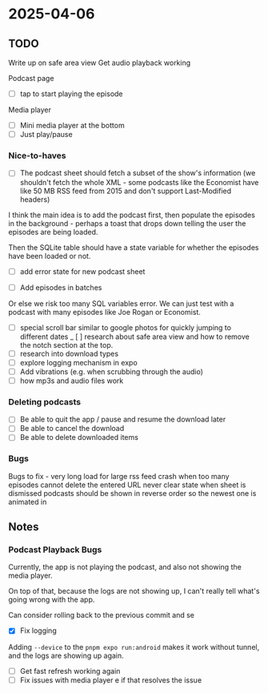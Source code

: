 # 2025-04-06

## TODO

Write up on safe area view
Get audio playback working

Podcast page

- [ ] tap to start playing the episode

Media player

- [ ] Mini media player at the bottom
- [ ] Just play/pause

### Nice-to-haves

- [ ] The podcast sheet should fetch a subset of the show's information (we shouldn't fetch the whole XML - some podcasts like the Economist have like 50 MB RSS feed from 2015 and don't support Last-Modified headers)

I think the main idea is to add the podcast first, then populate the episodes in the background - perhaps a toast that drops down telling the user the episodes are being loaded.

Then the SQLite table should have a state variable for whether the episodes have been loaded or not.

- [ ] add error state for new podcast sheet

- [ ] Add episodes in batches

Or else we risk too many SQL variables error.
We can just test with a podcast with many episodes like Joe Rogan or Economist.

- [ ] special scroll bar similar to google photos for quickly jumping to different dates
_ [ ] research about safe area view and how to remove the notch section at the top.
- [ ] research into download types
- [ ] explore logging mechanism in expo
- [ ] Add vibrations (e.g. when scrubbing through the audio)
- [ ] how mp3s and audio files work

### Deleting podcasts

- [ ] Be able to quit the app / pause and resume the download later
- [ ] Be able to cancel the download
- [ ] Be able to delete downloaded items

### Bugs

Bugs to fix - very long load for large rss feed
crash when too many episodes
cannot delete the entered URL
never clear state when sheet is dismissed
podcasts should be shown in reverse order so the newest one is animated in

## Notes

### Podcast Playback Bugs

Currently, the app is not playing the podcast,
and also not showing the media player.

On top of that, because the logs are not showing up,
I can't really tell what's going wrong with the app.

Can consider rolling back to the previous commit
and se

- [x] Fix logging

Adding `--device` to the `pnpm expo run:android` makes it work without tunnel,
and the logs are showing up again.

- [ ] Get fast refresh working again
- [ ] Fix issues with media player
e if that resolves the issue
